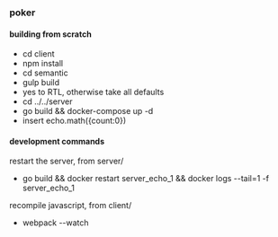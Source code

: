 ### poker 

#### building from scratch
* cd client
* npm install
* cd semantic
* gulp build
* yes to RTL, otherwise take all defaults 
* cd ../../server
* go build && docker-compose up -d
* insert echo.math({count:0})

#### development commands
restart the server, from server/
* go build && docker restart server_echo_1 && docker logs --tail=1 -f server_echo_1

recompile javascript, from client/
* webpack --watch
